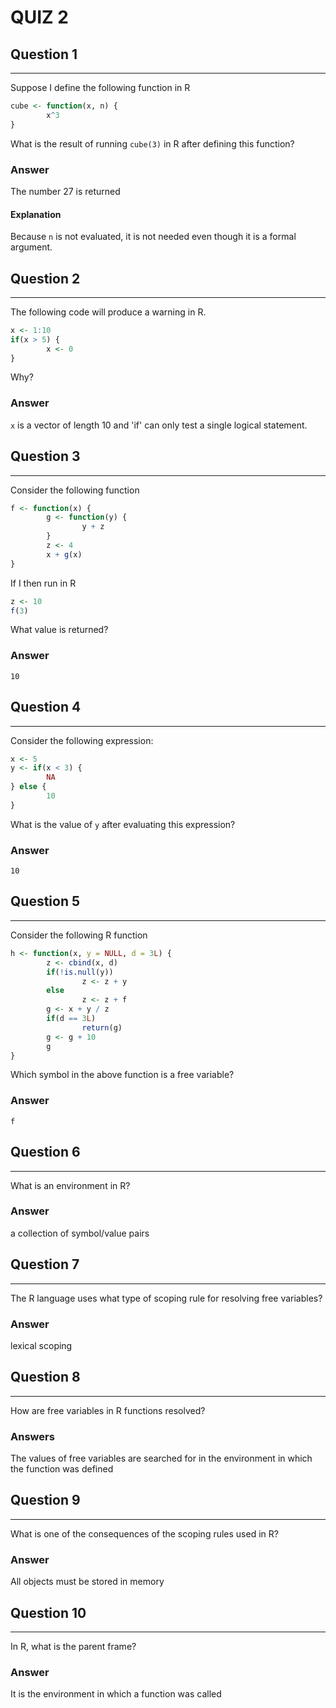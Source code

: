 # QUIZ 2

## Question 1
----------
Suppose I define the following function in R
```R
cube <- function(x, n) {
        x^3
}
```
What is the result of running `cube(3)` in R after defining this function?
### Answer
The number 27 is returned
#### Explanation
Because `n` is not evaluated, it is not needed even though it is a formal argument.


## Question 2
----------
The following code will produce a warning in R.
```R
x <- 1:10
if(x > 5) {
        x <- 0
}
```
Why?
### Answer
`x` is a vector of length 10 and 'if' can only test a single logical statement.


## Question 3
----------
Consider the following function
```R
f <- function(x) {
        g <- function(y) {
                y + z
        }
        z <- 4
        x + g(x)
}
```
If I then run in R
```R
z <- 10
f(3)
```
What value is returned?
### Answer
`10`


## Question 4
----------
Consider the following expression:
```R
x <- 5
y <- if(x < 3) {
        NA
} else {
        10
}
```
What is the value of `y` after evaluating this expression?
### Answer
`10`


## Question 5
----------
Consider the following R function
```R
h <- function(x, y = NULL, d = 3L) {
        z <- cbind(x, d)
        if(!is.null(y))
                z <- z + y
        else
                z <- z + f
        g <- x + y / z
        if(d == 3L)
                return(g)
        g <- g + 10
        g
}
```
Which symbol in the above function is a free variable?

### Answer
`f`


## Question 6
----------
What is an environment in R?
### Answer
a collection of symbol/value pairs


## Question 7
----------
The R language uses what type of scoping rule for resolving free variables?
### Answer
lexical scoping

## Question 8
----------
How are free variables in R functions resolved?
### Answers
The values of free variables are searched for in the environment in which the function was defined


## Question 9
----------
What is one of the consequences of the scoping rules used in R?
### Answer
All objects must be stored in memory


## Question 10
----------
In R, what is the parent frame?
### Answer
It is the environment in which a function was called
